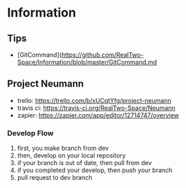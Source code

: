 # Information

## Tips
- [GitCommand](https://github.com/RealTwo-Space/Information/blob/master/GitCommand.md

## Project Neumann
- trello: https://trello.com/b/xUCqtYfg/project-neumann
- travis ci: https://travis-ci.org/RealTwo-Space/Neumann
- zapier: https://zapier.com/app/editor/12714747/overview

### Develop Flow
1. first, you make branch from dev
2. then, develop on your local repository
3. if your branch is out of date, then pull from dev
4. if you completed your develop, then push your branch
5. pull request to dev branch
